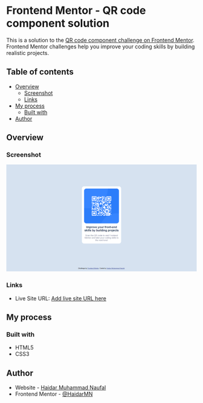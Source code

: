 # Frontend Mentor - QR code component solution

This is a solution to the [QR code component challenge on Frontend Mentor](https://www.frontendmentor.io/challenges/qr-code-component-iux_sIO_H). Frontend Mentor challenges help you improve your coding skills by building realistic projects.

## Table of contents

- [Overview](#overview)
  - [Screenshot](#screenshot)
  - [Links](#links)
- [My process](#my-process)
  - [Built with](#built-with)
- [Author](#author)

## Overview

### Screenshot

![](./images/screenshot.png)

### Links

- Live Site URL: [Add live site URL here](https://haidarmn.github.io/QR-Code-Frontend-Mentor)

## My process

### Built with

- HTML5
- CSS3

## Author

- Website - [Haidar Muhammad Naufal](https://haidarmn.github.io)
- Frontend Mentor - [@HaidarMN](https://www.frontendmentor.io/profile/HaidarMN)

